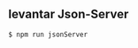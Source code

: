 ## levantar Json-Server

`$ npm run jsonServer`

<!--

_italca_
**negrita**
**_negrita y italica_**

> para citas

###### encabezados

1. listas
2. fgdjf

 -->
